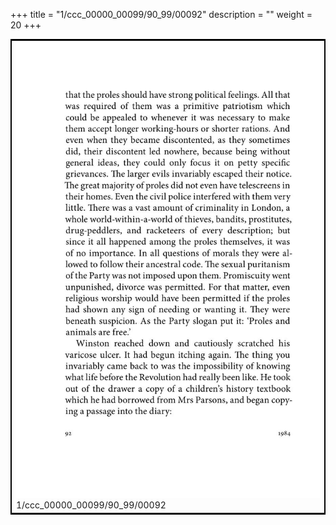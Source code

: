 +++
title = "1/ccc_00000_00099/90_99/00092"
description = ""
weight = 20
+++

<table style="border:2px solid black;max-width:800px;max-height:800px;" 
><tr><td>
<img class="center-fit-jpg"
src="/jpg_/out_jpg_1984__092.jpg">
1/ccc_00000_00099/90_99/00092
</img></td></tr></table>
